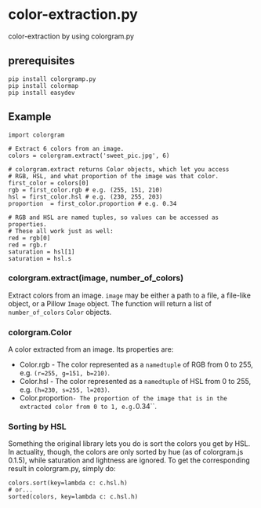 # color-extraction.py
color-extraction by using colorgram.py
## prerequisites

```
pip install colorgramp.py
pip install colormap
pip install easydev
```

## Example
```
import colorgram

# Extract 6 colors from an image.
colors = colorgram.extract('sweet_pic.jpg', 6)

# colorgram.extract returns Color objects, which let you access
# RGB, HSL, and what proportion of the image was that color.
first_color = colors[0]
rgb = first_color.rgb # e.g. (255, 151, 210)
hsl = first_color.hsl # e.g. (230, 255, 203)
proportion  = first_color.proportion # e.g. 0.34

# RGB and HSL are named tuples, so values can be accessed as properties.
# These all work just as well:
red = rgb[0]
red = rgb.r
saturation = hsl[1]
saturation = hsl.s
```
### colorgram.extract(image, number_of_colors)
Extract colors from an image. ``image`` may be either a path to a file, a file-like object, or a Pillow ``Image`` object. The function will return a list of ``number_of_colors`` ``Color`` objects.

### colorgram.Color
A color extracted from an image. Its properties are:

- Color.rgb - The color represented as a ``namedtuple`` of RGB from 0 to 255, e.g. ``(r=255, g=151, b=210)``.
- Color.hsl - The color represented as a ``namedtuple`` of HSL from 0 to 255, e.g. ``(h=230, s=255, l=203)``.
- Color.proportion`` - The proportion of the image that is in the extracted color from 0 to 1, e.g. ``0.34``.

### Sorting by HSL
Something the original library lets you do is sort the colors you get by HSL. In actuality, though, the colors are only sorted by hue (as of colorgram.js 0.1.5), while saturation and lightness are ignored. To get the corresponding result in colorgram.py, simply do:

```
colors.sort(key=lambda c: c.hsl.h)
# or...
sorted(colors, key=lambda c: c.hsl.h)
```
